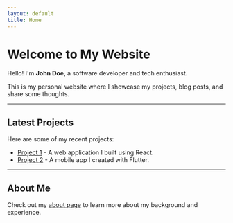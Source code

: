 ```yaml
---
layout: default
title: Home
---
```


# Welcome to My Website

Hello! I'm **John Doe**, a software developer and tech enthusiast.

This is my personal website where I showcase my projects, blog posts, and share some thoughts.

---

## Latest Projects

Here are some of my recent projects:

- [Project 1](projects.md#project-1) - A web application I built using React.
- [Project 2](projects.md#project-2) - A mobile app I created with Flutter.

---

## About Me

Check out my [about page](about.md) to learn more about my background and experience.

